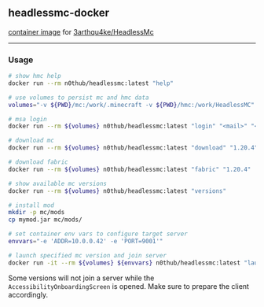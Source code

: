 ## headlessmc-docker

[container image](https://hub.docker.com/r/n0thub/headlessmc)
for [3arthqu4ke/HeadlessMc](https://github.com/3arthqu4ke/HeadlessMc)

---

### Usage

```sh
# show hmc help
docker run --rm n0thub/headlessmc:latest "help"

# use volumes to persist mc and hmc data
volumes="-v ${PWD}/mc:/work/.minecraft -v ${PWD}/hmc:/work/HeadlessMC"

# msa login
docker run --rm ${volumes} n0thub/headlessmc:latest "login" "<mail>" "<pass>"

# download mc
docker run --rm ${volumes} n0thub/headlessmc:latest "download" "1.20.4"

# download fabric
docker run --rm ${volumes} n0thub/headlessmc:latest "fabric" "1.20.4"

# show available mc versions
docker run --rm ${volumes} n0thub/headlessmc:latest "versions"

# install mod
mkdir -p mc/mods
cp mymod.jar mc/mods/

# set container env vars to configure target server
envvars="-e 'ADDR=10.0.0.42' -e 'PORT=9001'"

# launch specified mc version and join server
docker run -it --rm ${volumes} ${envvars} n0thub/headlessmc:latest "launch" "1.20.4"
```

Some versions will not join a server while the `AccessibilityOnboardingScreen` is opened.
Make sure to prepare the client accordingly.
